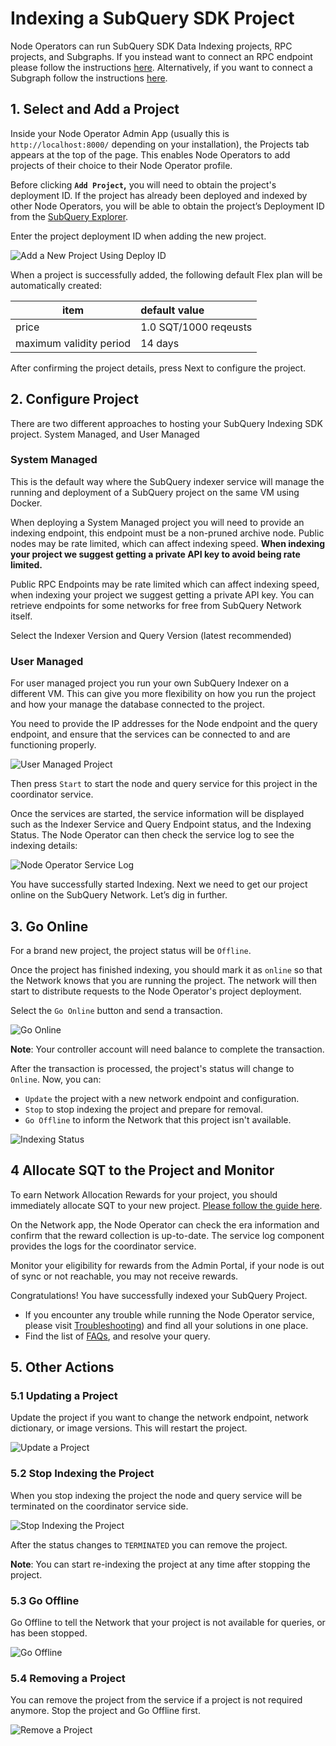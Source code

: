 # Indexing a SubQuery SDK Project

Node Operators can run SubQuery SDK Data Indexing projects, RPC projects, and Subgraphs. If you instead want to connect an RPC endpoint please follow the instructions [here](../rpc_providers/connect-node.md). Alternatively, if you want to connect a Subgraph follow the instructions [here](./connect-subgraph.md).

## 1. Select and Add a Project

Inside your Node Operator Admin App (usually this is `http://localhost:8000/` depending on your installation), the Projects tab appears at the top of the page. This enables Node Operators to add projects of their choice to their Node Operator profile.

Before clicking **`Add Project`,** you will need to obtain the project's deployment ID. If the project has already been deployed and indexed by other Node Operators, you will be able to obtain the project’s Deployment ID from the [SubQuery Explorer](https://app.subquery.network/explorer/home).

Enter the project deployment ID when adding the new project.

![Add a New Project Using Deploy ID](/assets/img/network/indexer_project_add.png)

When a project is successfully added, the following default Flex plan will be automatically created:

| item                    | default value         |
| ----------------------- | :-------------------- |
| price                   | 1.0 SQT/1000 reqeusts |
| maximum validity period | 14 days               |

After confirming the project details, press Next to configure the project.

## 2. Configure Project

There are two different approaches to hosting your SubQuery Indexing SDK project. System Managed, and User Managed

### System Managed

This is the default way where the SubQuery indexer service will manage the running and deployment of a SubQuery project on the same VM using Docker.

When deploying a System Managed project you will need to provide an indexing endpoint, this endpoint must be a non-pruned archive node. Public nodes may be rate limited, which can affect indexing speed. **When indexing your project we suggest getting a private API key to avoid being rate limited.**

Public RPC Endpoints may be rate limited which can affect indexing speed, when indexing your project we suggest getting a private API key. You can retrieve endpoints for some networks for free from SubQuery Network itself.

Select the Indexer Version and Query Version (latest recommended)

### User Managed

For user managed project you run your own SubQuery Indexer on a different VM. This can give you more flexibility on how you run the project and how your manage the database connected to the project.

You need to provide the IP addresses for the Node endpoint and the query endpoint, and ensure that the services can be connected to and are functioning properly.

![User Managed Project](/assets/img/network/indexer_user_managed_project.png)

Then press `Start` to start the node and query service for this project in the coordinator service.

Once the services are started, the service information will be displayed such as the Indexer Service and Query Endpoint status, and the Indexing Status. The Node Operator can then check the service log to see the indexing details:

![Node Operator Service Log](/assets/img/network/indexer_service_logs.png)

You have successfully started Indexing. Next we need to get our project online on the SubQuery Network. Let’s dig in further.

## 3. Go Online

For a brand new project, the project status will be `Offline`.

Once the project has finished indexing, you should mark it as `online` so that the Network knows that you are running the project. The network will then start to distribute requests to the Node Operator's project deployment.

Select the `Go Online` button and send a transaction.

![Go Online](/assets/img/network/indexer_project_go_online.png)

**Note**: Your controller account will need balance to complete the transaction.

After the transaction is processed, the project's status will change to `Online`. Now, you can:

- `Update` the project with a new network endpoint and configuration.
- `Stop` to stop indexing the project and prepare for removal.
- `Go Offline` to inform the Network that this project isn't available.

![Indexing Status](/assets/img/network/indexer_project_online.png)

## 4 Allocate SQT to the Project and Monitor

To earn Network Allocation Rewards for your project, you should immediately allocate SQT to your new project. [Please follow the guide here](../stake.md#allocating-stake).

On the Network app, the Node Operator can check the era information and confirm that the reward collection is up-to-date. The service log component provides the logs for the coordinator service.

Monitor your eligibility for rewards from the Admin Portal, if your node is out of sync or not reachable, you may not receive rewards.

Congratulations! You have successfully indexed your SubQuery Project.

- If you encounter any trouble while running the Node Operator service, please visit [Troubleshooting](../setup/troubleshooting.md)) and find all your solutions in one place.
- Find the list of [FAQs](../setup/faq.md), and resolve your query.

## 5. Other Actions

### 5.1 Updating a Project

Update the project if you want to change the network endpoint, network dictionary, or image versions. This will restart the project.

![Update a Project](/assets/img/network/indexer_project_update.png)

### 5.2 Stop Indexing the Project

When you stop indexing the project the node and query service will be terminated on the coordinator service side.

![Stop Indexing the Project](/assets/img/network/indexer_project_stop.png)

After the status changes to `TERMINATED` you can remove the project.

**Note**: You can start re-indexing the project at any time after stopping the project.

### 5.3 Go Offline

Go Offline to tell the Network that your project is not available for queries, or has been stopped.

![Go Offline](/assets/img/network/indexer_project_go_offline.png)

### 5.4 Removing a Project

You can remove the project from the service if a project is not required anymore. Stop the project and Go Offline first.

![Remove a Project](/assets/img/network/indexer_project_remove.png)
